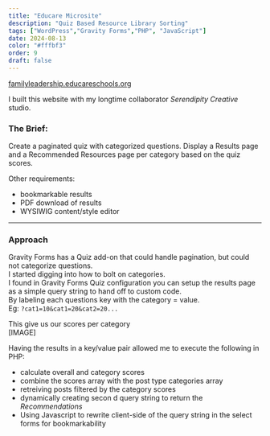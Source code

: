 ```yaml
---
title: "Educare Microsite"
description: "Quiz Based Resource Library Sorting"
tags: ["WordPress","Gravity Forms","PHP", "JavaScript"]
date: 2024-08-13
color: "#fffbf3"
order: 9
draft: false
---
```


[familyleadership.educareschools.org](https://familyleadership.educareschools.org/)

I built this website with my longtime collaborator *Serendipity Creative* studio.  




### The Brief: 
Create a paginated quiz with categorized questions.
Display a Results page and a Recommended Resources page per category based on the quiz scores.

Other requirements:
- bookmarkable results
- PDF download of results
- WYSIWIG content/style editor

---

### Approach


Gravity Forms has a Quiz add-on that could handle pagination, but could not categorize questions.   
I started digging into how to bolt on categories.  
I found in Gravity Forms Quiz configuration you can setup the results page as a simple query string to hand off to custom code.  
By labeling each questions key with the category = value.  
Eg: `?cat1=10&cat1=20&cat2=20...`

This give us our scores per category  
[IMAGE]

Having the results in a key/value pair allowed me to execute the following in PHP:
 - calculate overall and category scores 
 - combine the scores array with the post type categories array
 - retreiving posts filtered by the category scores
 - dynamically creating secon d query string to return the *Recommendations* 
 - Using Javascript to rewrite client-side of the query string in the select forms  for bookmarkability 




